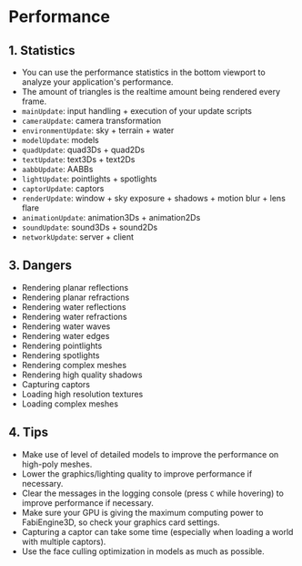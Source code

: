 # Performance

## 1. Statistics

- You can use the performance statistics in the bottom viewport to analyze your application's performance.
- The amount of triangles is the realtime amount being rendered every frame.
- `mainUpdate`: input handling + execution of your update scripts
- `cameraUpdate`: camera transformation
- `environmentUpdate`: sky + terrain + water
- `modelUpdate`: models
- `quadUpdate`: quad3Ds + quad2Ds
- `textUpdate`: text3Ds + text2Ds
- `aabbUpdate`: AABBs
- `lightUpdate`: pointlights + spotlights
- `captorUpdate`: captors
- `renderUpdate`: window + sky exposure + shadows + motion blur + lens flare
- `animationUpdate`: animation3Ds + animation2Ds
- `soundUpdate`: sound3Ds + sound2Ds
- `networkUpdate`: server + client

## 3. Dangers

- Rendering planar reflections
- Rendering planar refractions
- Rendering water reflections
- Rendering water refractions
- Rendering water waves
- Rendering water edges
- Rendering pointlights
- Rendering spotlights
- Rendering complex meshes
- Rendering high quality shadows
- Capturing captors
- Loading high resolution textures
- Loading complex meshes

## 4. Tips

- Make use of level of detailed models to improve the performance on high-poly meshes.
- Lower the graphics/lighting quality to improve performance if necessary.
- Clear the messages in the logging console (press `C` while hovering) to improve performance if necessary.
- Make sure your GPU is giving the maximum computing power to FabiEngine3D, so check your graphics card settings.
- Capturing a captor can take some time (especially when loading a world with multiple captors).
- Use the face culling optimization in models as much as possible.
